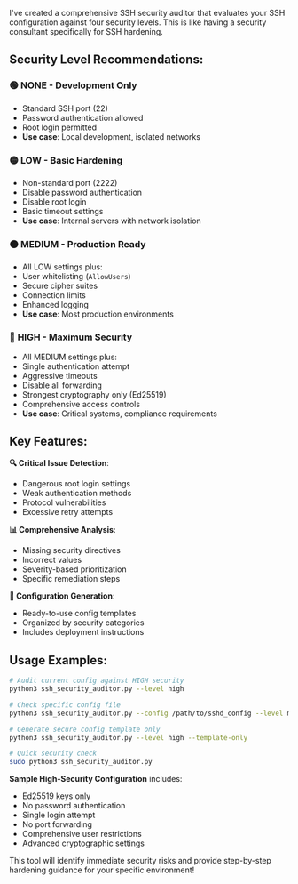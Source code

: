 I've created a comprehensive SSH security auditor that evaluates your SSH configuration against four security levels. This is like having a security consultant specifically for SSH hardening.

## Security Level Recommendations:

### 🟢 **NONE** - Development Only
- Standard SSH port (22)
- Password authentication allowed
- Root login permitted
- **Use case**: Local development, isolated networks

### 🟡 **LOW** - Basic Hardening  
- Non-standard port (2222)
- Disable password authentication
- Disable root login
- Basic timeout settings
- **Use case**: Internal servers with network isolation

### 🟠 **MEDIUM** - Production Ready
- All LOW settings plus:
- User whitelisting (`AllowUsers`)
- Secure cipher suites
- Connection limits
- Enhanced logging
- **Use case**: Most production environments

### 🔴 **HIGH** - Maximum Security
- All MEDIUM settings plus:
- Single authentication attempt
- Aggressive timeouts
- Disable all forwarding
- Strongest cryptography only (Ed25519)
- Comprehensive access controls
- **Use case**: Critical systems, compliance requirements

## Key Features:

**🔍 Critical Issue Detection**:
- Dangerous root login settings
- Weak authentication methods
- Protocol vulnerabilities
- Excessive retry attempts

**📊 Comprehensive Analysis**:
- Missing security directives
- Incorrect values
- Severity-based prioritization
- Specific remediation steps

**📝 Configuration Generation**:
- Ready-to-use config templates
- Organized by security categories
- Includes deployment instructions

## Usage Examples:

```bash
# Audit current config against HIGH security
python3 ssh_security_auditor.py --level high

# Check specific config file
python3 ssh_security_auditor.py --config /path/to/sshd_config --level medium

# Generate secure config template only
python3 ssh_security_auditor.py --level high --template-only

# Quick security check
sudo python3 ssh_security_auditor.py
```

**Sample High-Security Configuration** includes:
- Ed25519 keys only
- No password authentication
- Single login attempt
- No port forwarding
- Comprehensive user restrictions
- Advanced cryptographic settings

This tool will identify immediate security risks and provide step-by-step hardening guidance for your specific environment!

